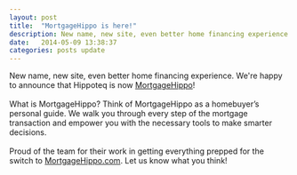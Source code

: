 ```yaml
---
layout: post
title:  "MortgageHippo is here!"
description: New name, new site, even better home financing experience. We're happy to announce that Hippoteq is now MortgageHippo.
date:   2014-05-09 13:38:37
categories: posts update
---
```


New name, new site, even better home financing experience. We're happy to announce that Hippoteq is now [MortgageHippo][mortgagehippo]!  
<br>
What is MortgageHippo? Think of MortgageHippo as a homebuyer’s personal guide. We walk you through every step of the mortgage transaction and empower you with the necessary tools to make smarter decisions.  
<br>
Proud of the team for their work in getting everything prepped for the switch to [MortgageHippo.com][mortgagehippo]. Let us know what you think!

[mortgagehippo]: https://www.mortgagehippo.com
